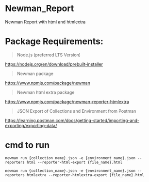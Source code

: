 # Newman_Report
Newman Report with html and htmlextra

# Package Requirements:
> Node.js (preferred LTS Version)

https://nodejs.org/en/download/prebuilt-installer

> Newman package

https://www.npmjs.com/package/newman

> Newman html extra package

https://www.npmjs.com/package/newman-reporter-htmlextra

> JSON Export of Collections and Environment from Postman

https://learning.postman.com/docs/getting-started/importing-and-exporting/exporting-data/

# cmd to run

`newman run {collection_name}.json -e {environment_name}.json --reporters html --reporter-html-export {file_name}.html`

`newman run {collection_name}.json -e {environment_name}.json --reporters htmlextra --reporter-htmlextra-export {file_name}.html`
